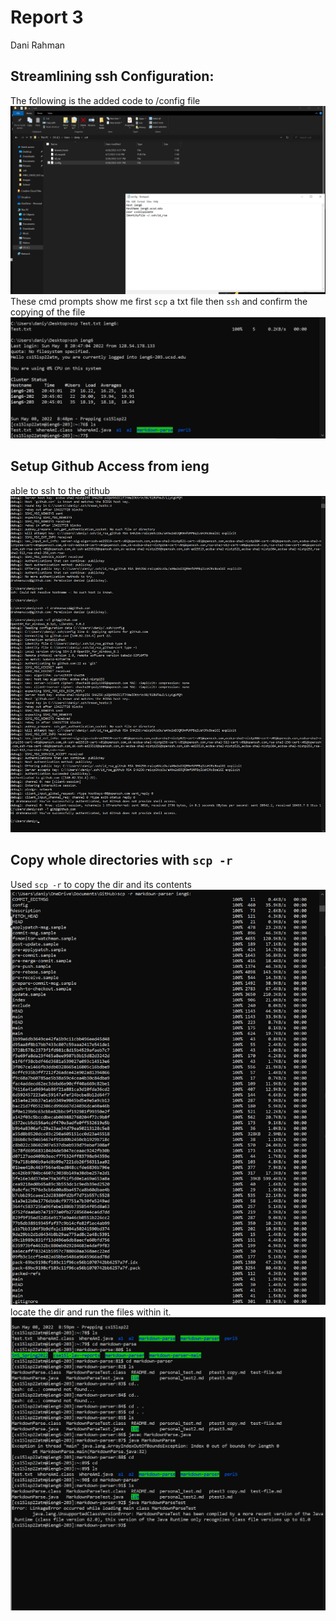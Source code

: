 
# Report 3
Dani Rahman
## Streamlining ssh Configuration:
The following is the added code to /config file
![Image](https://github.com/drahmanucsd/cse15l-lav-reports/blob/main/Images/lab3-1.png?raw=true)
These cmd prompts show me first `scp` a txt file then `ssh` and confirm the copying of the file
![Image](https://github.com/drahmanucsd/cse15l-lav-reports/blob/main/Images/lab3-2.png?raw=true)
## Setup Github Access from ieng
able to ssh to the github
![Image](https://github.com/drahmanucsd/cse15l-lav-reports/blob/main/Images/lab3-5.png?raw=true)
## Copy whole directories with `scp -r`
Used `scp -r` to copy the dir and its contents
![Image](https://github.com/drahmanucsd/cse15l-lav-reports/blob/main/Images/lab3-3.png?raw=true)
locate the dir and run the files within it.
![Image](https://github.com/drahmanucsd/cse15l-lav-reports/blob/main/Images/lab3-4.png?raw=true)

